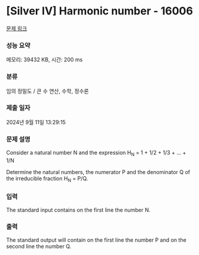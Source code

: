 # [Silver IV] Harmonic number - 16006 

[문제 링크](https://www.acmicpc.net/problem/16006) 

### 성능 요약

메모리: 39432 KB, 시간: 200 ms

### 분류

임의 정밀도 / 큰 수 연산, 수학, 정수론

### 제출 일자

2024년 9월 11일 13:29:15

### 문제 설명

<p class="0">Consider a natural number N and the expression H<sub>N</sub> = 1 + 1/2 + 1/3 + ... + 1/N</p>

<p class="0">Determine the natural numbers, the numerator P and the denominator Q of the irreducible fraction H<sub>N</sub> = P/Q.</p>

### 입력 

 <p>The standard input contains on the first line the number N.</p>

### 출력 

 <p>The standard output will contain on the first line the number P and on the second line the number Q.</p>

